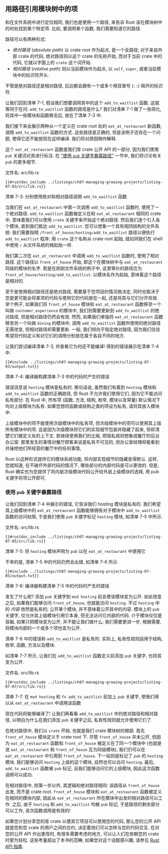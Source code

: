 ## 用路径引用模块树中的项

和在文件系统中进行定位相同, 我们也是使用一个路径, 来告诉 Rust 
该在模块树中的何处找到某个特定项. 比如, 要调用某个函数, 我们需要知道它的路径.

路径可以有两种形式:

* *绝对路径* (*absolute path*) 以 crate root 作为起点, 是一个全路径;
  对于来自外部 crate 的代码, 绝对路径则以这个 crate 的名称开始, 而对于当前 crate
  中的代码, 它就以字面上的 `crate` 这个词开始.
* *相对路径* (*relative path*) 则以当前模块作为起点, 以 `self`, `super`,
  或者当前模块中的标识符开头.
  
不管是绝对路径还是相对路径, 后边都会跟有一个或多个用双冒号 (`::`) 隔开的标识符.

让我们回到清单 7-1, 假设我们想要调用其中的这个 `add_to_waitlist` 函数.
这就等同于在问: `add_to_waitlist` 函数的路径是什么?
我们对清单 7-1 做了一些简化, 将其中一些模块和函数移去后, 放在了清单 7-3 中.

我们接下来会展示两种从一个定义在 crate root 处的 `eat_at_restaurant` 新函数,
调用 `add_to_waitlist` 函数的方式. 这些路径是正确的, 但是该例子还存在一个问题,
使得它还不能按现在这样编译. 我们将对原因稍作解释.

这个 `eat_at_restaurant` 函数是我们库 crate 公开 API 的一部分, 因为我们使用 `pub`
关键词对其进行标注. 在 ["使用 `pub` 关键字暴露路径"][pub]<!-- ignore --> 一节中,
我们将讨论有关 `pub` 的更多细节.

<span class="filename">文件名: src/lib.rs</span>

```rust,ignore,does_not_compile
{{#rustdoc_include ../listings/ch07-managing-growing-projects/listing-07-03/src/lib.rs}}
```

<span class="caption">清单 7-3: 分别使用绝对和相对路径调用 `add_to_waitlist`
函数</span>

当我们在 `eat_at_restaurant` 中第一次调用 `add_to_waitlist` 函数时, 
使用了一个绝对路径. `add_to_waitlist` 函数被定义在和 `eat_at_restaurant` 相同的
crate 中, 意味着我们可以使用 `crate` 关键字来开始这个绝对路径.
然后我们逐个引入各个模块, 直到我们抵达 `add_to_waitlist`.
您可以想象一个具有相同结构的文件系统: 我们需要指明
`/front_of_house/hosting/add_to_waitlist` 路径以便执行 `add_to_waitlist` 程序;
用 `crate` 这个名称从 crate root 起始, 就如同我们在 shell 中使用 `/`
从文件系统的根起始一样.

我们第二次在 `eat_at_restaurant` 中调用 `add_to_waitlist` 函数时,
使用了相对路径. 这个路径以 `front_of_house` 开始, 即这个在模块树中与
`eat_at_restaurant` 同级的模块的名字. 若是在刚刚文件系统的例子中, 这里等价的路径应为
`front_of_house/hosting/add_to_waitlist`. 以模块名作为起始,
意味着这个路径是相对的.

至于是使用相对路径还是绝对路径, 需要基于您项目的情况做决定,
同时也取决于您是更可能会将某项的代码与使用它的代码放在一起, 还是将其与它们分开存放.
举个例子, 如果我们将 `front_of_house` 模块和 `eat_at_restaurant` 函数移至一个叫做
`customer_experience` 的模块中, 我们则需要更新到 `add_to_waitlist` 的绝对路径,
但是相对路径仍然会有效. 然而, 如果我们单独将 `eat_at_restaurant` 函数移至另一个叫做
`dining` 的模块中, 调用 `add_to_waitlist` 函数所使用的绝对路径无需改变,
但相对路径却需要更新. 一般, 我们倾向于指定绝对路径,
因为我们往往希望将代码定义和对它们的调用分别放在属于各自不同的地方.

让我们尝试编译清单 7-3, 并查看它为何还不能编译! 得到的错误展示在清单 7-4 中.

```console
{{#include ../listings/ch07-managing-growing-projects/listing-07-03/output.txt}}
```

<span class="caption">清单 7-4: 编译器构建清单 7-3 中的代码时产生的错误</span>

错误消息说 `hosting` 模块是私有的. 换句话说, 虽然我们有着到 `hosting` 模块和
`add_to_waitlist` 函数的正确路径, 但 Rust 不允许我们使用它们,
因为它不能访问私有部分. 在 Rust 中, 所有项 (函数, 方法, 结构, 枚举, 模块以及常量)
默认情况下均对上级模块为私有. 如果您想将函数或结构之类的项设为私有, 请将其放入模块中.

上级模块中的项不能使用次级模块中的私有项,
但次级模块中的项可以使用其上级所有模块中的项.
这是因为次级模块将它们的实现细节包装并隐藏了起来, 但却清楚它们被定义处的上下文.
若继续使用我们的比喻, 把隐私规则想象成餐厅的后台办公室:
那里发生的事情对餐厅顾客来说是私有不可见的,
但办公室经理却能看到并操控他们所经营的餐厅中的任何事情,

Rust 以这种形式提供它的模块系统功能, 将内部实现细节的隐藏变得默认. 这样, 您就知道,
在不破坏外部代码的情况下, 哪些部分的内部代码是可以更改的.
但是, Rust 确实也为您提供了将内层次级模块代码公开给外层上级模块的选择,
用 pub 关键字将项公开即可.

### 使用 `pub` 关键字暴露路径

让我们回到清单 7-4 中展示的错误, 它告诉我们 hosting 模块是私有的.
我们希望其上级模块中的 `eat_at_restaurant` 函数能够拥有对子模块中
`add_to_waitlist` 函数的访问权限, 于是我们使用 `pub` 关键字标记 `hosting` 模块,
如清单 7-5 中所示.

<span class="filename">文件名: src/lib.rs</span>

```rust,ignore,does_not_compile
{{#rustdoc_include ../listings/ch07-managing-growing-projects/listing-07-05/src/lib.rs}}
```

<span class="caption">清单 7-5: 将 `hosting` 模块声明为 `pub` 以在
`eat_at_restaurant` 中使用它</span>

不幸的是, 清单 7-5 中的代码仍然会出错, 如清单 7-6 所示.

```console
{{#include ../listings/ch07-managing-growing-projects/listing-07-05/output.txt}}
```

<span class="caption">清单 7-6: 编译器构建清单 7-5 中的代码时产生的错误</span>

发生了什么呢? 添加 `pub` 关键字到 `mod hosting` 前会使该模块变为公开. 如此改变之后,
如果我们能够访问 `front_of_house`, 也就能访问 `hosting`. 不过 `hosting` 中的
*内容* 依然是私有的; 公开某个模块, 并不意味着公开其中的内容. 模块上的 `pub` 关键字,
仅允许其上级模块引用它本身, 但无法访问它内部的代码. 介于模块仅仅是容器,
如果只把模块变为公开, 并不能让我们做什么; 我们需要更进一步,
根据需要, 将模块内部的一个或多个项也变为公开.

清单 7-6 中的错误称 `add_to_waitlist` 是私有的. 实际上, 私有性规则适用于结构,
枚举, 函数, 方法以及模块.

如清单 7-7 所示, 让我们在 `add_to_waitlist` 函数定义前添加 `pub` 关键字,
也将其变为公开.

<span class="filename">文件名: src/lib.rs</span>

```rust,noplayground,test_harness
{{#rustdoc_include ../listings/ch07-managing-growing-projects/listing-07-07/src/lib.rs}}
```

<span class="caption">清单 7-7: 在 `mod hosting` 和 `fn add_to_waitlist`
前加上 `pub` 关键字, 使我们得以从 `eat_at_restaurant` 中调用该函数</span>

现在代码将能够编译了! 让我们再看看 `add_to_waitlist` 中的绝对路径和相对路径,
以明白为什么在我们添加 `pub` 关键字之后, 私有性规则就允许使用它们了.

在绝对路径中, 我们以 `crate` 开始, 也就是我们 crate 模块树的根部.
首先 `front_of_house` 模块定义于 crate root 下. 尽管 `front_of_house` 并未公开,
但因为 `eat_at_restaurant` 函数和 `front_of_house` 被定义在了同一个模块中
(也就是说 `eat_at_restaurant` 和 `front_of_house` 互为同级模块), 我们仍可以在
`eat_at_restaurant` 中引用到 `front_of_house`. 下一站则是标记了 `pub` 的 `hosting`
模块. 我们能够访问 `hosting` 上级的这个模块, 自然也可以访问 `hosting`. 最后, 
`add_to_waitlist` 函数被 `pub` 标记, 且我们能够访问它的上级模块,
因此这次函数调用可以成功.

在相对路径中, 除第一步以外, 其逻辑和绝对路径相同: 该路径从 `front_of_house` 出发,
而不是 crate root. `front_of_house` 模块和 `eat_at_restaurant`
函数被定义在相同的模块内部, 因此从 `eat_at_restaurant`
所在模块中出发的相对路径可以工作. 之后, 由于 `hosting` 和 `add_to_waitlist` 均被
`pub` 标记, 于是路径的剩余部分可以工作, 该次函数调用是有效的!

如果您计划分享您的库 crate 以便其它项目可以使用您的代码, 那么您的公开 API
就是您和您 crate 的用户之间的合约, 决定着他们可以怎样与您的代码交互.
在对您的公开 API 作出更改时, 有很多需要考虑的地方, 可以让人们在依赖您的 crate
时更为轻松. 这些考量超出了本书的范畴; 如果您对这个话题感兴趣, 请参见
[Rust API 指南][api-guidelines].


[pub]: ch07-03-paths-for-referring-to-an-item-in-the-module-tree.html#使用-pub-关键字暴露路径
[api-guidelines]: https://rust-lang.github.io/api-guidelines/
[ch12]: ch12-00-an-io-project.html
